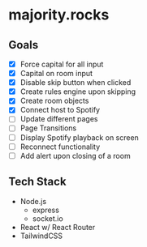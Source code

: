 # majority.rocks

## Goals
- [x] Force capital for all input
- [x] Capital on room input
- [x] Disable skip button when clicked
- [x] Create rules engine upon skipping
- [x] Create room objects
- [x] Connect host to Spotify
- [ ] Update different pages
- [ ] Page Transitions
- [ ] Display Spotify playback on screen
- [ ] Reconnect functionality
- [ ] Add alert upon closing of a room

## Tech Stack

- Node.js
  - express
  - socket.io
- React w/ React Router
- TailwindCSS